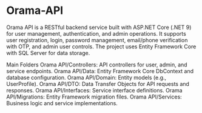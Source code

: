 # Orama-API
Orama API is a RESTful backend service built with ASP.NET Core (.NET 9) for user management, authentication, and admin operations. It supports user registration, login, password management, email/phone verification with OTP, and admin user controls. The project uses Entity Framework Core with SQL Server for data storage.

Main Folders
Orama API/Controllers: API controllers for user, admin, and service endpoints.
Orama API/Data: Entity Framework Core DbContext and database configuration.
Orama API/Domain: Entity models (e.g., UserProfile).
Orama API/DTO: Data Transfer Objects for API requests and responses.
Orama API/Interfaces: Service interface definitions.
Orama API/Migrations: Entity Framework migration files.
Orama API/Services: Business logic and service implementations.
